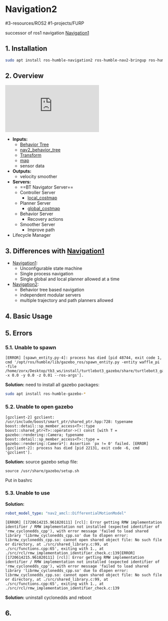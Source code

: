 # Navigation2
#3-resources/ROS2 #1-projects/FURP 

successor of ros1 navigation [Navigation1](https://github.com/FURP-2023-2024/Zaihong_Weekly_Log/blob/main/Notes/Navigation1.md)

## 1. Installation
```bash
sudo apt install ros-humble-navigation2 ros-humble-nav2-bringup ros-humble-turtlebot3*
```

## 2. Overview
![Pasted image 20240708185305.png](https://github.com/FURP-2023-2024/Zaihong_Weekly_Log/blob/main/Notes/Pasted%20image%2020240708185305.png.md)

- **Inputs:**
	- [Behavior Tree](https://github.com/FURP-2023-2024/Zaihong_Weekly_Log/blob/main/Notes/Behavior%20Tree.md)
	- [nav2_behavior_tree](https://github.com/FURP-2023-2024/Zaihong_Weekly_Log/blob/main/Notes/nav2_behavior_tree.md)
	- [Transform](https://github.com/FURP-2023-2024/Zaihong_Weekly_Log/blob/main/Notes/Transform.md)
	- [map](https://github.com/FURP-2023-2024/Zaihong_Weekly_Log/blob/main/Notes/map.md)
	- sensor data
- **Outputs:** 
	- velocity smoother
- **Servers:**
	- ==BT Navigator Server==
	- Controller Server
		- [local_costmap](https://github.com/FURP-2023-2024/Zaihong_Weekly_Log/blob/main/Notes/local_costmap.md)
	- Planner Server
		- [global_costmap](https://github.com/FURP-2023-2024/Zaihong_Weekly_Log/blob/main/Notes/global_costmap.md)
	- Behavior Server
		- Recovery actions
	- Smoother Server
		- Improve path
- Lifecycle Manager

## 3. Differences with [Navigation1](https://github.com/FURP-2023-2024/Zaihong_Weekly_Log/blob/main/Notes/Navigation1.md)

- [Navigation1](https://github.com/FURP-2023-2024/Zaihong_Weekly_Log/blob/main/Notes/Navigation1.md):
	- Unconfigurable state machine
	- Single process navigation
	- Single global and local planner allowed at a time
- [Navigation2](https://github.com/FURP-2023-2024/Zaihong_Weekly_Log/blob/main/Notes/Navigation2.md):
	- Behavior tree based navigation
	- independent modular servers
	- multiple trajectory and path planners allowed


## 4. Basic Usage


## 5. Errors
### 5.1. Unable to spawn 
```
[ERROR] [spawn_entity.py-4]: process has died [pid 48744, exit code 1, cmd '/opt/ros/humble/lib/gazebo_ros/spawn_entity.py -entity waffle_pi -file /home/zorx/Desktop/tb3_ws/install/turtlebot3_gazebo/share/turtlebot3_gazebo/models/turtlebot3_waffle_pi/model.sdf -x 0.0 -y 0.0 -z 0.01 --ros-args'].
```

**Solution:**
need to install all gazebo packages:
```bash
sudo apt install ros-humble-gazebo-*
```



### 5.2. Unable to open gazebo

```
[gzclient-2] gzclient: /usr/include/boost/smart_ptr/shared_ptr.hpp:728: typename boost::detail::sp_member_access<T>::type boost::shared_ptr<T>::operator->() const [with T = gazebo::rendering::Camera; typename boost::detail::sp_member_access<T>::type = gazebo::rendering::Camera*]: Assertion `px != 0' failed. [ERROR] [gzclient-2]: process has died [pid 22131, exit code -6, cmd 'gzclient'].
```

**Solution:**
source gazebo setup file:
```
source /usr/share/gazebo/setup.sh
```

Put in bashrc

### 5.3. Unable to use 

**Solution:**
```yaml
robot_model_type: "nav2_amcl::DifferentialMotionModel"
```


```error
[ERROR] [1720614215.961820111] [rcl]: Error getting RMW implementation identifier / RMW implementation not installed (expected identifier of 'rmw_cyclonedds_cpp'), with error message 'failed to load shared library 'librmw_cyclonedds_cpp.so' due to dlopen error: librmw_cyclonedds_cpp.so: cannot open shared object file: No such file or directory, at ./src/shared_library.c:99, at ./src/functions.cpp:65', exiting with 1., at ./src/rcl/rmw_implementation_identifier_check.c:139[ERROR] [1720614215.961820111] [rcl]: Error getting RMW implementation identifier / RMW implementation not installed (expected identifier of 'rmw_cyclonedds_cpp'), with error message 'failed to load shared library 'librmw_cyclonedds_cpp.so' due to dlopen error: librmw_cyclonedds_cpp.so: cannot open shared object file: No such file or directory, at ./src/shared_library.c:99, at ./src/functions.cpp:65', exiting with 1., at ./src/rcl/rmw_implementation_identifier_check.c:139
```

**Solution:**
uninstall cyclonedds and reboot

## 6. 